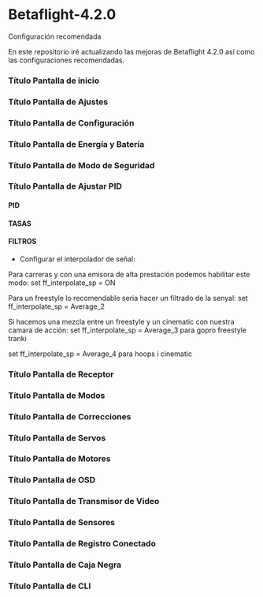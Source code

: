 # Betaflight-4.2.0
Configuración recomendada

En este repositorio iré actualizando las mejoras de Betaflight 4.2.0 así como las configuraciones recomendadas.

### Título Pantalla de inicio

### Título Pantalla de Ajustes

### Título Pantalla de Configuración

### Título Pantalla de Energía y Batería

### Título Pantalla de Modo de Seguridad

### Título Pantalla de Ajustar PID

#### PID
#### TASAS
#### FILTROS


- Configurar el interpolador de señal:

Para carreras y con una emisora de alta prestación podemos habilitar este modo:
set ff_interpolate_sp = ON 

Para un freestyle lo recomendable seria hacer un filtrado de la senyal:
set ff_interpolate_sp = Average_2

Si hacemos una mezcla entre un freestyle y un cinematic con nuestra camara de acción:
set ff_interpolate_sp = Average_3 para gopro freestyle tranki

set ff_interpolate_sp = Average_4  para hoops i cinematic
 

### Título Pantalla de Receptor

### Título Pantalla de Modos

### Título Pantalla de Correcciones

### Título Pantalla de Servos

### Título Pantalla de Motores

### Título Pantalla de OSD

### Título Pantalla de Transmisor de Video

### Título Pantalla de Sensores

### Título Pantalla de Registro Conectado

### Título Pantalla de Caja Negra

### Título Pantalla de CLI


